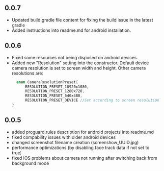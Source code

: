 ## 0.0.7

- Updated build.gradle file content for fixing the build issue in the latest gradle
- Added instructions into readme.md for android installation.


## 0.0.6

- Fixed some resources not being disposed on android devices. 
- Added new "Resolution" setting into the constructor. Default device camera resolution is set to screen width and height. 
  Other camera resolutions are: 
    ```dart
      enum CameraResolutionPreset{
          RESOLUTION_PRESET_10920x1080,
          RESOLUTION_PRESET_1280x720,
          RESOLUTION_PRESET_640x480,
          RESOLUTION_PRESET_DEVICE //Set according to screen resolution in android, and default camera resolution in IOS
    }
  ```

## 0.0.5

- added proguard.rules description for android projects into readme.md
- fixed compability issues with older android devices
- changed screenshot filename creation (screenshow_UUID.jpg)
- performance optimizations (by disabling face track data if not set to true)
- fixed IOS problems about camera not running after switching back from background mode

